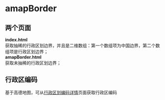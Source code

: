 # amapBorder

## 两个页面
**index.html**<br/>
获取抽稀的行政区划边界，并且是二维数组：第一个数组项为中国边界，第二个数组项是行政区划边界；<br/>
**amapBorder.html**<br/>
获取未抽稀的行政区划边界；

## 行政区编码
基于高德地图，可从[行政区划编码详情](https://webapi.amap.com/ui/1.0/ui/geo/DistrictExplorer/examples/group.html)页面获取行政区编码


